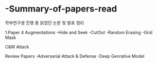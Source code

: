 # -Summary-of-papers-read
학부연구생 진행 중 읽었던 논문 및 발표 정리 

1.Paper
4 Augmentations
-Hide and Seek
-CutOut
-Random Erasing
-Grid Mask

C&W Attack

Review Papers
-Adversarial Attack & Defense
-Deep Genrative Model

